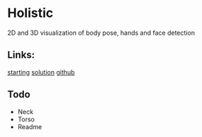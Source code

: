 # Holistic

2D and 3D visualization of body pose, hands and face detection

## Links:

[starting](https://google.github.io/mediapipe/getting_started/javascript)
[solution](https://google.github.io/mediapipe/solutions/holistic)
[github](https://github.com/google/mediapipe)

## Todo

- Neck
- Torso
- Readme
